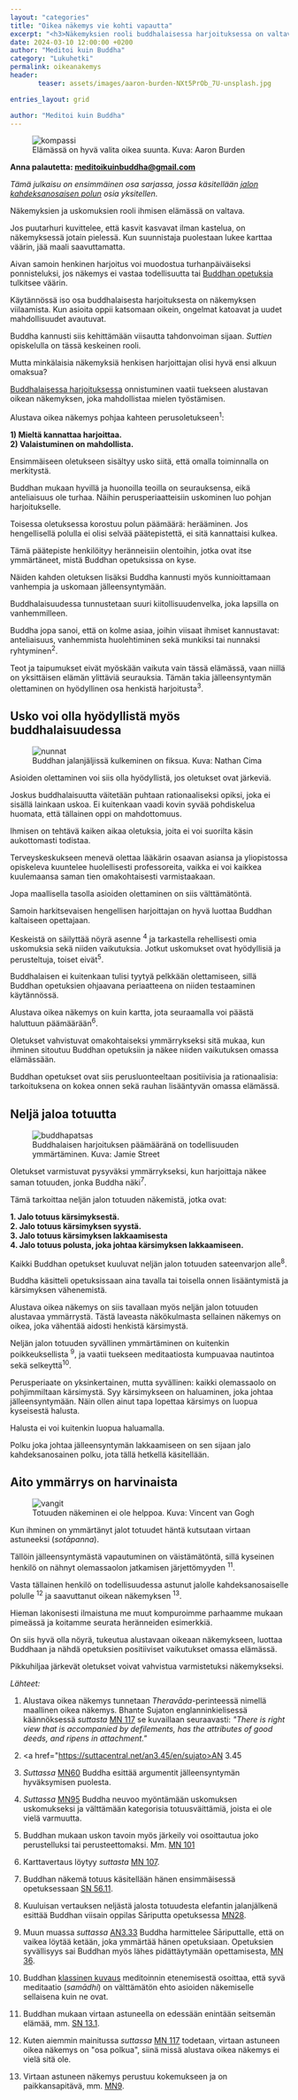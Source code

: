 ```yaml
---
layout: "categories"
title: "Oikea näkemys vie kohti vapautta"
excerpt: "<h3>Näkemyksien rooli buddhalaisessa harjoituksessa on valtava.</h3>"
date: 2024-03-10 12:00:00 +0200
author: "Meditoi kuin Buddha"
category: "Lukuhetki"
permalink: oikeanakemys
header: 
       teaser: assets/images/aaron-burden-NXt5PrOb_7U-unsplash.jpg

entries_layout: grid

author: "Meditoi kuin Buddha"
---
```

<figure>
<img src="assets/images/aaron-burden-NXt5PrOb_7U-unsplash.jpg" alt="kompassi">
<figcaption> Elämässä on hyvä valita oikea suunta. Kuva: Aaron Burden</figcaption>
</figure>

<b> Anna palautetta: meditoikuinbuddha@gmail.com</b>

<i>Tämä julkaisu on ensimmäinen osa sarjassa, jossa käsitellään <a href="https://meditoikuinbuddha.github.io/blog/buddhalainenharjoitus">jalon kahdeksanosaisen polun</a> osia yksitellen.</i>

Näkemyksien ja uskomuksien rooli ihmisen elämässä on valtava. 

Jos puutarhuri kuvittelee, että kasvit kasvavat ilman kastelua, on näkemyksessä jotain pielessä. Kun suunnistaja puolestaan lukee karttaa väärin, jää maali saavuttamatta.

Aivan samoin henkinen harjoitus voi muodostua turhanpäiväiseksi ponnisteluksi, jos näkemys ei vastaa todellisuutta tai <a href="https://meditoikuinbuddha.github.io/blog/kukabuddhaoli">Buddhan opetuksia</a> tulkitsee väärin. 

Käytännössä iso osa buddhalaisesta harjoituksesta on näkemyksen viilaamista. Kun asioita oppii katsomaan oikein, ongelmat katoavat ja uudet mahdollisuudet avautuvat.

Buddha kannusti siis kehittämään viisautta tahdonvoiman sijaan. <i>Suttien</i> opiskelulla on tässä keskeinen rooli.

Mutta minkälaisia näkemyksiä henkisen harjoittajan olisi hyvä ensi alkuun omaksua?

<a href="https://meditoikuinbuddha.github.io/blog/buddhalainenharjoitus">Buddhalaisessa harjoituksessa</a> onnistuminen vaatii tuekseen alustavan oikean näkemyksen, joka mahdollistaa mielen työstämisen. 

Alustava oikea näkemys pohjaa kahteen perusoletukseen<sup>1</sup>:

<b>1) Mieltä kannattaa harjoittaa.</b><br>
<b>2) Valaistuminen on mahdollista.</b><br>

Ensimmäiseen oletukseen sisältyy usko siitä, että omalla toiminnalla on merkitystä.

Buddhan mukaan hyvillä ja huonoilla teoilla on seurauksensa, eikä anteliaisuus ole turhaa. Näihin perusperiaatteisiin uskominen luo pohjan harjoitukselle.

Toisessa oletuksessa korostuu polun päämäärä: herääminen. Jos hengellisellä polulla ei olisi selvää päätepistettä, ei sitä kannattaisi kulkea. 

Tämä päätepiste henkilöityy heränneisiin olentoihin, jotka ovat itse ymmärtäneet, mistä Buddhan opetuksissa on kyse.  

Näiden kahden oletuksen lisäksi Buddha kannusti myös kunnioittamaan vanhempia ja uskomaan jälleensyntymään.

Buddhalaisuudessa tunnustetaan suuri kiitollisuudenvelka, joka lapsilla on vanhemmilleen. 

Buddha jopa sanoi, että on kolme asiaa, joihin viisaat ihmiset kannustavat: anteliaisuus, vanhemmista huolehtiminen sekä munkiksi tai nunnaksi ryhtyminen<sup>2</sup>. 

Teot ja taipumukset eivät myöskään vaikuta vain tässä elämässä, vaan niillä on yksittäisen elämän ylittäviä seurauksia. Tämän takia jälleensyntymän olettaminen on hyödyllinen osa henkistä harjoitusta<sup>3</sup>. 

<h2>Usko voi olla hyödyllistä myös buddhalaisuudessa</h2>

<figure>
<img src="assets/images/nathan-cima-n7G9sIWi8Xo-unsplash.jpg" alt="nunnat">
<figcaption> Buddhan jalanjäljissä kulkeminen on fiksua. Kuva: Nathan Cima</figcaption>
</figure>

Asioiden olettaminen voi siis olla hyödyllistä, jos oletukset ovat järkeviä. 

Joskus buddhalaisuutta väitetään puhtaan rationaaliseksi opiksi, joka ei sisällä lainkaan uskoa. Ei kuitenkaan vaadi kovin syvää pohdiskelua huomata, että tällainen oppi on mahdottomuus. 

Ihmisen on tehtävä kaiken aikaa oletuksia, joita ei voi suorilta käsin aukottomasti todistaa.

Terveyskeskukseen menevä olettaa lääkärin osaavan asiansa ja yliopistossa opiskeleva kuuntelee huolellisesti professoreita, vaikka ei voi kaikkea kuulemaansa saman tien omakohtaisesti varmistaakaan. 

Jopa maallisella tasolla asioiden olettaminen on siis välttämätöntä.

Samoin harkitsevaisen hengellisen harjoittajan on hyvä luottaa Buddhan kaltaiseen opettajaan.

Keskeistä on säilyttää nöyrä asenne <sup>4</sup> ja tarkastella rehellisesti omia uskomuksia sekä niiden vaikutuksia. Jotkut uskomukset ovat hyödyllisiä ja perusteltuja, toiset eivät<sup>5</sup>. 

Buddhalaisen ei kuitenkaan tulisi tyytyä pelkkään olettamiseen, sillä Buddhan opetuksien ohjaavana periaatteena on niiden testaaminen käytännössä.

Alustava oikea näkemys on kuin kartta, jota seuraamalla voi päästä haluttuun päämäärään<sup>6</sup>.

Oletukset vahvistuvat omakohtaiseksi ymmärrykseksi sitä mukaa, kun ihminen sitoutuu Buddhan opetuksiin ja näkee niiden vaikutuksen omassa elämässään.

Buddhan opetukset ovat siis perusluonteeltaan positiivisia ja rationaalisia: tarkoituksena on kokea onnen sekä rauhan lisääntyvän omassa elämässä.

<h2>Neljä jaloa totuutta</h2>

<figure>
<img src="assets/images/jamie-street-88IMbX3wZmI-unsplash.jpg" alt="buddhapatsas">
<figcaption> Buddhalaisen harjoituksen päämääränä on todellisuuden ymmärtäminen. Kuva: Jamie Street</figcaption>
</figure>

Oletukset varmistuvat pysyväksi ymmärrykseksi, kun harjoittaja näkee saman totuuden, jonka Buddha näki<sup>7</sup>.

Tämä tarkoittaa neljän jalon totuuden näkemistä, jotka ovat:

<b>1. Jalo totuus kärsimyksestä.</b><br>
<b>2. Jalo totuus kärsimyksen syystä.</b><br>
<b>3. Jalo totuus kärsimyksen lakkaamisesta</b><br>
<b>4. Jalo totuus polusta, joka johtaa kärsimyksen lakkaamiseen.</b><br>

Kaikki Buddhan opetukset kuuluvat neljän jalon totuuden sateenvarjon alle<sup>8</sup>.

Buddha käsitteli opetuksissaan aina tavalla tai toisella onnen lisääntymistä ja kärsimyksen vähenemistä.

Alustava oikea näkemys on siis tavallaan myös neljän jalon totuuden alustavaa ymmärrystä. Tästä laveasta näkökulmasta sellainen näkemys on oikea, joka vähentää aidosti henkistä kärsimystä.

Neljän jalon totuuden syvällinen ymmärtäminen on kuitenkin poikkeuksellista <sup>9</sup>, ja vaatii tuekseen meditaatiosta kumpuavaa nautintoa sekä selkeyttä<sup>10</sup>.

Perusperiaate on yksinkertainen, mutta syvällinen: kaikki olemassaolo on pohjimmiltaan kärsimystä. Syy kärsimykseen on haluaminen, joka johtaa jälleensyntymään. Näin ollen ainut tapa lopettaa kärsimys on luopua kyseisestä halusta. 

Halusta ei voi kuitenkin luopua haluamalla.

Polku joka johtaa jälleensyntymän lakkaamiseen on sen sijaan jalo kahdeksanosainen polku, jota tällä hetkellä käsitellään.

<h2>Aito ymmärrys on harvinaista</h2>

<figure>
<img src="assets/images/prisoners-exercising2.jpg" alt="vangit">
<figcaption> Totuuden näkeminen ei ole helppoa. Kuva: Vincent van Gogh</figcaption>
</figure>

Kun ihminen on ymmärtänyt jalot totuudet häntä kutsutaan virtaan astuneeksi (<i>sotāpanna</i>). 

Tällöin jälleensyntymästä vapautuminen on väistämätöntä, sillä kyseinen henkilö on nähnyt olemassaolon jatkamisen järjettömyyden <sup>11</sup>. 

Vasta tällainen henkilö on todellisuudessa astunut jalolle kahdeksanosaiselle polulle <sup>12</sup> ja saavuttanut oikean näkemyksen <sup>13</sup>. 

Hieman lakonisesti ilmaistuna me muut kompuroimme parhaamme mukaan pimeässä ja koitamme seurata heränneiden esimerkkiä.

On siis hyvä olla nöyrä, tukeutua alustavaan oikeaan näkemykseen, luottaa Buddhaan ja nähdä opetuksien positiiviset vaikutukset omassa elämässä.

Pikkuhiljaa järkevät oletukset voivat vahvistua varmistetuksi näkemykseksi.

<i>Lähteet:</i>

1. Alustava oikea näkemys tunnetaan <i>Theravāda</i>-perinteessä nimellä maallinen oikea näkemys. Bhante Sujaton englanninkielisessä käännöksessä <i>suttasta</i> <a href= "https://suttacentral.net/mn117/en/sujato">MN 117</a> se kuvaillaan seuraavasti: <i>"There is right view that is accompanied by defilements, has the attributes of good deeds, and ripens in attachment."</i>

2. <a href="https://suttacentral.net/an3.45/en/sujato>AN 3.45</a>

3. <i>Suttassa</i> <a href="https://suttacentral.net/mn60/en/sujato">MN60</a> Buddha esittää argumentit jälleensyntymän hyväksymisen puolesta.

4. <i>Suttassa</i> <a href="https://suttacentral.net/mn95/en/sujato">MN95</a> Buddha neuvoo myöntämään uskomuksen uskomukseksi ja välttämään kategorisia totuusväittämiä, joista ei ole vielä varmuutta.

5. Buddhan mukaan uskon tavoin myös järkeily voi osoittautua joko perustelluksi tai perusteettomaksi. Mm. <a href="https://suttacentral.net/mn101/en/sujato">MN 101</a>

6. Karttavertaus löytyy <i>suttasta</i> <a href="https://suttacentral.net/mn107/en/sujato">MN 107</a>.

7. Buddhan näkemä totuus käsitellään hänen ensimmäisessä opetuksessaan <a href="https://suttacentral.net/sn56.11/en/sujato">SN 56.11</a>.

8. Kuuluisan vertauksen neljästä jalosta totuudesta elefantin jalanjälkenä esittää Buddhan viisain oppilas Sāriputta opetuksessa <a href="https://suttacentral.net/mn28/en/sujato">MN28</a>.

9. Muun muassa <i>suttassa</i> <a href="https://suttacentral.net/an3.33/en/sujato">AN3.33</a> Buddha harmittelee Sāriputtalle, että on vaikea löytää ketään, joka ymmärtää hänen opetuksiaan. Opetuksien syvällisyys sai Buddhan myös lähes pidättäytymään opettamisesta, <a href="https://suttacentral.net/mn26/en/sujato?lang=en">MN 36</a>.

10. Buddhan <a href="https://suttacentral.net/an11.2/en/sujato">klassinen kuvaus</a> meditoinnin etenemisestä osoittaa, että syvä meditaatio (<i>samādhi</i>) on välttämätön ehto asioiden näkemiselle sellaisena kuin ne ovat.

11. Buddhan mukaan virtaan astuneella on edessään enintään seitsemän elämää, mm. <a href="https://suttacentral.net/sn13.1/en/sujato?lang=en">SN 13.1</a>.

12. Kuten aiemmin mainitussa <i>suttassa</i> <a href="https://suttacentral.net/mn117/en/sujato">MN 117</a> todetaan, virtaan astuneen oikea näkemys on "osa polkua", siinä missä alustava oikea näkemys ei vielä sitä ole.

13. Virtaan astuneen näkemys perustuu kokemukseen ja on paikkansapitävä, mm. <a href="https://suttacentral.net/mn9/en/sujato">MN9</a>.









